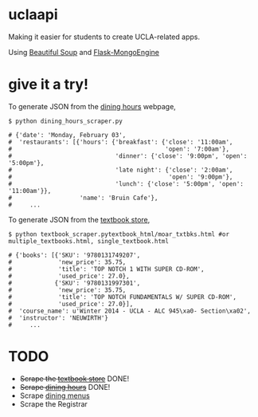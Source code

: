 uclaapi
=======

Making it easier for students to create UCLA-related apps.

Using [Beautiful Soup](http://www.crummy.com/software/BeautifulSoup/bs4/doc/) and [Flask-MongoEngine](https://flask-mongoengine.readthedocs.org/en/latest/)

give it a try!
=======

To generate JSON from the [dining hours](https://secure5.ha.ucla.edu/restauranthours/dining-hall-hours-by-day.cfm) webpage,
````
$ python dining_hours_scraper.py

# {'date': 'Monday, February 03',
#  'restaurants': [{'hours': {'breakfast': {'close': '11:00am',
#                                           'open': '7:00am'},
#                             'dinner': {'close': '9:00pm', 'open': '5:00pm'},
#                             'late night': {'close': '2:00am',
#                                            'open': '9:00pm'},
#                             'lunch': {'close': '5:00pm', 'open': '11:00am'}},
#                   'name': 'Bruin Cafe'},
#     ... 

````

To generate JSON from the [textbook store](http://shop.uclastore.com/courselistbuilder.aspx),
````
$ python textbook_scraper.pytextbook_html/moar_txtbks.html #or multiple_textbooks.html, single_textbook.html

# {'books': [{'SKU': '9780131749207',
#             'new_price': 35.75,
#             'title': 'TOP NOTCH 1 WITH SUPER CD-ROM',
#             'used_price': 27.0},
#            {'SKU': '9780131997301',
#             'new_price': 35.75,
#             'title': 'TOP NOTCH FUNDAMENTALS W/ SUPER CD-ROM',
#             'used_price': 27.0}],
#  'course_name': u'Winter 2014 - UCLA - ALC 945\xa0- Section\xa02',
#  'instructor': 'NEUWIRTH'}
#     ... 
````

TODO
=======

* ~~Scrape the [textbook store](http://shop.uclastore.com/courselistbuilder.aspx)~~ DONE!
* ~~Scrape [dining hours](https://secure5.ha.ucla.edu/restauranthours/dining-hall-hours-by-day.cfm)~~ DONE!
* Scrape [dining menus](http://menu.ha.ucla.edu/foodpro/default.asp)
* Scrape the Registrar
